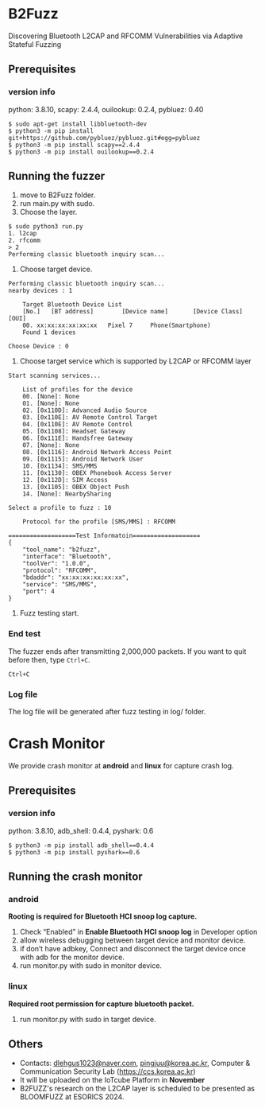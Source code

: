 # B2Fuzz

Discovering Bluetooth L2CAP and RFCOMM Vulnerabilities via Adaptive Stateful Fuzzing

## Prerequisites

### version info

python: 3.8.10, scapy: 2.4.4, ouilookup: 0.2.4, pybluez: 0.40

```
$ sudo apt-get install libbluetooth-dev
$ python3 -m pip install git+https://github.com/pybluez/pybluez.git#egg=pybluez
$ python3 -m pip install scapy==2.4.4
$ python3 -m pip install ouilookup==0.2.4
```

## Running the fuzzer

1. move to B2Fuzz folder.
2. run main.py with sudo.
3. Choose the layer.

```
$ sudo python3 run.py
1. l2cap
2. rfcomm
> 2
Performing classic bluetooth inquiry scan...
```

1. Choose target device.

```
Performing classic bluetooth inquiry scan...
nearby devices : 1

	Target Bluetooth Device List
	[No.]	[BT address]		[Device name]		[Device Class]		[OUI]
	00.	xx:xx:xx:xx:xx:xx	Pixel 7		Phone(Smartphone)
	Found 1 devices

Choose Device : 0 

```

1. Choose target service which is supported by L2CAP or RFCOMM layer

```
Start scanning services...

	List of profiles for the device
	00. [None]: None
	01. [None]: None
	02. [0x110D]: Advanced Audio Source
	03. [0x110E]: AV Remote Control Target
	04. [0x110E]: AV Remote Control
	05. [0x1108]: Headset Gateway
	06. [0x111E]: Handsfree Gateway
	07. [None]: None
	08. [0x1116]: Android Network Access Point
	09. [0x1115]: Android Network User
	10. [0x1134]: SMS/MMS
	11. [0x1130]: OBEX Phonebook Access Server
	12. [0x112D]: SIM Access
	13. [0x1105]: OBEX Object Push
	14. [None]: NearbySharing

Select a profile to fuzz : 10

	Protocol for the profile [SMS/MMS] : RFCOMM

===================Test Informatoin===================
{
	"tool_name": "b2fuzz",
	"interface": "Bluetooth",
	"toolVer": "1.0.0",
	"protocol": "RFCOMM",
	"bdaddr": "xx:xx:xx:xx:xx:xx",
	"service": "SMS/MMS",
	"port": 4
}

```

1. Fuzz testing start.

### End test

The fuzzer ends after transmitting 2,000,000 packets. If you want to quit before then, type `Ctrl+C`.

```
Ctrl+C
```

### Log file

The log file will be generated after fuzz testing in log/ folder.

# Crash Monitor

We provide crash monitor at **android** and **linux** for capture crash log.

## Prerequisites

### version info

python: 3.8.10, adb_shell: 0.4.4, pyshark: 0.6

```
$ python3 -m pip install adb_shell==0.4.4
$ python3 -m pip install pyshark==0.6
```

## Running the crash monitor

### android

**Rooting is required for Bluetooth HCI snoop log capture.**

1. Check “Enabled” in **Enable Bluetooth HCI snoop log** in Developer option
2. allow wireless debugging between target device and monitor device.
3. if don’t have adbkey, Connect and disconnect the target device once with adb for the monitor device.
4. run monitor.py with sudo in monitor device.

### linux

**Required root permission for capture bluetooth packet.**

1. run monitor.py with sudo in target device.

## Others

- Contacts: dlehgus1023@naver.com, pingjuu@korea.ac.kr, Computer & Communication Security Lab (https://ccs.korea.ac.kr)
- It will be uploaded on the IoTcube Platform in **November**
- B2FUZZ's research on the L2CAP layer is scheduled to be presented as BLOOMFUZZ at ESORICS 2024.